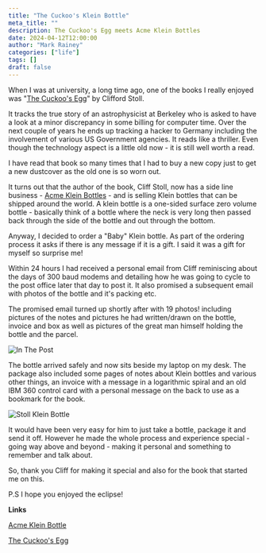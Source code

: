 ```yaml
---
title: "The Cuckoo's Klein Bottle"
meta_title: ""
description: The Cuckoo's Egg meets Acme Klein Bottles
date: 2024-04-12T12:00:00
author: "Mark Rainey"
categories: ["life"]
tags: []
draft: false
---
```


When I was at university, a long time ago, one of the books I really enjoyed was "[The Cuckoo's Egg](https://www.amazon.co.uk/dp/1416507787)" by Clifford Stoll.


It tracks the true story of an astrophysicist at Berkeley who is asked to have a look at a minor discrepancy in some billing for computer time. Over the next couple of years he ends up tracking a hacker to Germany including the involvement of various US Government agencies. It reads like a thriller. Even though the technology aspect is a little old now - it is still well worth a read.

I have read that book so many times that I had to buy a new copy just to get a new dustcover as the old one is so worn out.

It turns out that the author of the book, Cliff Stoll, now has a side line business - [Acme Klein Bottles](https://www.kleinbottle.com/) - and is selling Klein bottles that can be shipped around the world. A klein bottle is a one-sided surface zero volume bottle - basically think of a bottle where the neck is very long then passed back through the side of the bottle and out through the bottom.

Anyway, I decided to order a "Baby" Klein bottle. As part of the ordering process it asks if there is any message if it is a gift. I said it was a gift for myself so surprise me!

Within 24 hours I had received a personal email from Cliff reminiscing about the days of 300 baud modems and detailing how he was going to cycle to the post office later that day to post it. It also promised a subsequent email with photos of the bottle and it's packing etc.

The promised email turned up shortly after with 19 photos! including pictures of the notes and pictures he had written/drawn on the bottle, invoice and box as well as pictures of the great man himself holding the bottle and the parcel.

<img src="/blog/StollKleinBottle1.png" title="In The Post" class="mid-image"></img>

The bottle arrived safely and now sits beside my laptop on my desk. The package also included some pages of notes about Klein bottles and various other things, an invoice with a message in a logarithmic spiral and an old IBM 360 control card with a personal message on the back to use as a bookmark for the book.

<img src="/blog/StollKleinBottle.png" title="Stoll Klein Bottle" class="mid-image"></img>

It would have been very easy for him to just take a bottle, package it and send it off. However he made the whole process and experience special - going way above and beyond - making it personal and something to remember and talk about.

So, thank you Cliff for making it special and also for the book that started me on this.

P.S I hope you enjoyed the eclipse!

__Links__

[Acme Klein Bottle](https://www.kleinbottle.com)

[The Cuckoo's Egg](https://www.amazon.co.uk/dp/1416507787)
